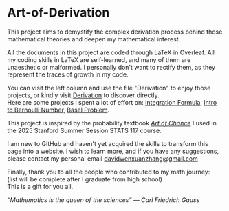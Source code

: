 # Art-of-Derivation

This project aims to demystify the complex derivation process behind those mathematical theories and deepen my mathematical interest. 


All the documents in this project are coded through LaTeX in Overleaf. All my coding skills in LaTeX are self-learned, and many of them are unaesthetic or malformed. I personally don't want to rectify them, as they represent the traces of growth in my code. 


You can visit the left column and use the file "Derivation" to enjoy those projects, or kindly visit [Derivation](https://github.com/davidwenxuanzhang/Art-of-Derivation/tree/main/Derivation) to discover directly.\
Here are some projects I spent a lot of effort on: [Integration Formula](https://github.com/davidwenxuanzhang/Art-of-Derivation/blob/main/Derivation/Calculus/Integral%20Formula%20Derivation.pdf), [Intro to Bernoulli Number](https://github.com/davidwenxuanzhang/Art-of-Derivation/blob/main/Derivation/Algebra/Intro%20to%20Bernoulli%20Number.pdf), [Basel Problem](https://github.com/davidwenxuanzhang/Art-of-Derivation/blob/main/Derivation/Algebra/Basel%20problem.pdf).


This project is inspired by the probability textbook [*Art of Chance*](https://dlsun.github.io/skis/) I used in the 2025 Stanford Summer Session STATS 117 course.


I am new to GitHub and haven't yet acquired the skills to transform this page into a website. I wish to learn more, and if you have any suggestions, please contact my personal email [davidwenxuanzhang@gmail.com](mailto:davidwenxuanzhang@gmail.com)


Finally, thank you to all the people who contributed to my math journey:\
(list will be complete after I graduate from high school)\
This is a gift for you all.


*“Mathematics is the queen of the sciences”
― Carl Friedrich Gauss*
